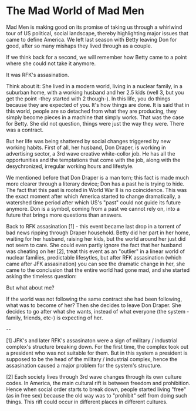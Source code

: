 # The Mad World of Mad Men

Mad Men is making good on its promise of taking us through a whirlwind tour of US political, social landscape, thereby highlighting major issues that came to define America. We left last season with Betty leaving Don for good, after so many mishaps they lived through as a couple.

If we think back for a second, we will remember how Betty came to a point where she could not take it anymore.

It was RFK's assasination.

Think about it: She lived in a modern world, living in a nuclear family, in a suburban home, with a working husband and her 2.5 kids (well 3, but you get the point -they started with 2 though-). In this life, you do things because they are expected of you. It's how things are done. It is said that in this world, people are so detached from what they are producing, they simply become pieces in a machine that simply works. That was the case for Betty. She did not question, things were just the way they were. There was a contract.

But her life was being shattered by social changes triggered by new working habits. First of all, her husband, Don Draper, is working in advertising sector, a 3rd wave creative white-collor job. He has all the opportunities and the temptations that come with the job, along with the desychronized, irregular working hours and lifestyle.

We mentioned before that Don Draper is a man torn; this fact is made much more clearer through a literary device; Don has a past he is trying to hide. The fact that this past is rooted in World War II is no coincidence. This was the exact moment after which America started to change dramatically, a watershed time period after which US's "past" could not guide its future anymore. Don is a symbol, coming from a past we cannot rely on, into a future that brings more questions than answers.

Back to RFK assasination [1] - this event became last drop in a torrent of bad news ripping through Draper household. Betty did her part in her home, waiting for her husband, raising her kids, but the world around her just did not seem to care. She could even partly ignore the fact that her husband was cheating on her [2], treat this event as an "outlier" in a linear world of nuclear families, predictable lifesytles, but after RFK assasination (which came after JFK assasination) you can see the dramatic change in her, she came to the conclusion that the entire world had gone mad, and she started asking the timeless question:

But what about me?

If the world was not following the same contract she had been following, what was to become of her? Then she decides to leave Don Draper. She decides to go after what she wants, instead of what everyone (the system -family, friends, etc-) is expecting of her.

--

[1] JFK's and later RFK's assasinaton were a sign of military / industrial complex's structure breaking down. For the first time, the complex took out a president who was not suitable for them. But in this system a president is supposed to be the head of the military / industrial complex, hence the assasination caused a major problem for the system's structure.

[2] Each society lives through 3rd wave changes through its own culture codes. In America, the main cultural rift is between freedom and prohibition. Hence when social order starts to break down, people started living "free" (as in free sex) because the old way was to "prohibit" self from doing such things. This rift could occur in different places in different cultures.
